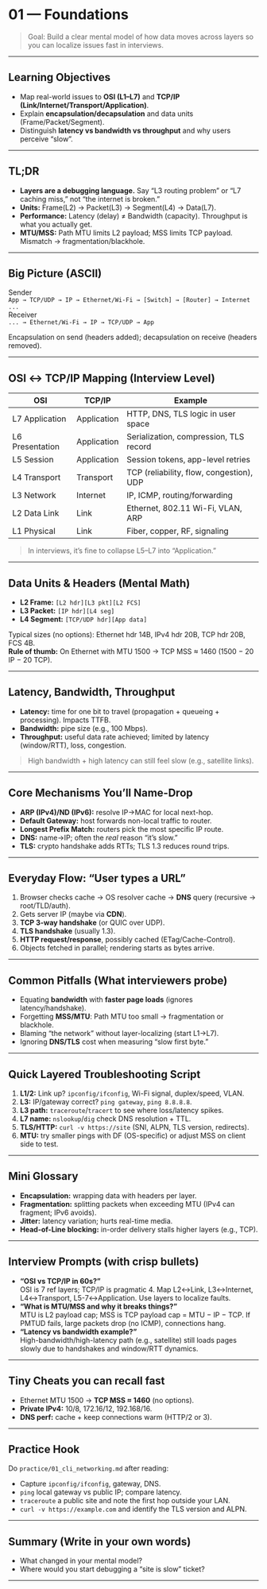 # 01 — Foundations

> Goal: Build a clear mental model of how data moves across layers so you can localize issues fast in interviews.

---

## Learning Objectives
- Map real-world issues to **OSI (L1–L7)** and **TCP/IP (Link/Internet/Transport/Application)**.
- Explain **encapsulation/decapsulation** and data units (Frame/Packet/Segment).
- Distinguish **latency vs bandwidth vs throughput** and why users perceive “slow”.

---

## TL;DR
- **Layers are a debugging language.** Say “L3 routing problem” or “L7 caching miss,” not “the internet is broken.”
- **Units:** Frame(L2) → Packet(L3) → Segment(L4) → Data(L7).
- **Performance:** Latency (delay) ≠ Bandwidth (capacity). Throughput is what you actually get.
- **MTU/MSS:** Path MTU limits L2 payload; MSS limits TCP payload. Mismatch → fragmentation/blackhole.

---

## Big Picture (ASCII)
Sender  
`App → TCP/UDP → IP → Ethernet/Wi-Fi → [Switch] → [Router] → Internet ...`  
Receiver  
`... → Ethernet/Wi-Fi → IP → TCP/UDP → App`

Encapsulation on send (headers added); decapsulation on receive (headers removed).

---

## OSI ↔ TCP/IP Mapping (Interview Level)
| OSI | TCP/IP | Example |
|---|---|---|
| L7 Application | Application | HTTP, DNS, TLS logic in user space |
| L6 Presentation | Application | Serialization, compression, TLS record |
| L5 Session | Application | Session tokens, app-level retries |
| L4 Transport | Transport | TCP (reliability, flow, congestion), UDP |
| L3 Network | Internet | IP, ICMP, routing/forwarding |
| L2 Data Link | Link | Ethernet, 802.11 Wi-Fi, VLAN, ARP |
| L1 Physical | Link | Fiber, copper, RF, signaling |

> In interviews, it’s fine to collapse L5–L7 into “Application.”

---

## Data Units & Headers (Mental Math)
- **L2 Frame:** `[L2 hdr][L3 pkt][L2 FCS]`
- **L3 Packet:** `[IP hdr][L4 seg]`
- **L4 Segment:** `[TCP/UDP hdr][App data]`

Typical sizes (no options): Ethernet hdr 14B, IPv4 hdr 20B, TCP hdr 20B, FCS 4B.  
**Rule of thumb:** On Ethernet with MTU 1500 → TCP MSS ≈ 1460 (1500 − 20 IP − 20 TCP).

---

## Latency, Bandwidth, Throughput
- **Latency:** time for one bit to travel (propagation + queueing + processing). Impacts TTFB.
- **Bandwidth:** pipe size (e.g., 100 Mbps).
- **Throughput:** useful data rate achieved; limited by latency (window/RTT), loss, congestion.

> High bandwidth + high latency can still feel slow (e.g., satellite links).

---

## Core Mechanisms You’ll Name-Drop
- **ARP (IPv4)/ND (IPv6):** resolve IP→MAC for local next-hop.
- **Default Gateway:** host forwards non-local traffic to router.
- **Longest Prefix Match:** routers pick the most specific IP route.
- **DNS:** name→IP; often the *real* reason “it’s slow.”
- **TLS:** crypto handshake adds RTTs; TLS 1.3 reduces round trips.

---

## Everyday Flow: “User types a URL”
1. Browser checks cache → OS resolver cache → **DNS** query (recursive → root/TLD/auth).
2. Gets server IP (maybe via **CDN**).
3. **TCP 3-way handshake** (or QUIC over UDP).
4. **TLS handshake** (usually 1.3).
5. **HTTP request/response**, possibly cached (ETag/Cache-Control).
6. Objects fetched in parallel; rendering starts as bytes arrive.

---

## Common Pitfalls (What interviewers probe)
- Equating **bandwidth** with **faster page loads** (ignores latency/handshake).
- Forgetting **MSS/MTU**: Path MTU too small → fragmentation or blackhole.
- Blaming “the network” without layer-localizing (start L1→L7).
- Ignoring **DNS/TLS** cost when measuring “slow first byte.”

---

## Quick Layered Troubleshooting Script
1. **L1/2:** Link up? `ipconfig/ifconfig`, Wi-Fi signal, duplex/speed, VLAN.
2. **L3:** IP/gateway correct? `ping gateway`, `ping 8.8.8.8`.
3. **L3 path:** `traceroute`/`tracert` to see where loss/latency spikes.
4. **L7 name:** `nslookup`/`dig` check DNS resolution + TTL.
5. **TLS/HTTP:** `curl -v https://site` (SNI, ALPN, TLS version, redirects).
6. **MTU:** try smaller pings with DF (OS-specific) or adjust MSS on client side to test.

---

## Mini Glossary
- **Encapsulation:** wrapping data with headers per layer.
- **Fragmentation:** splitting packets when exceeding MTU (IPv4 can fragment; IPv6 avoids).
- **Jitter:** latency variation; hurts real-time media.
- **Head-of-Line blocking:** in-order delivery stalls higher layers (e.g., TCP).

---

## Interview Prompts (with crisp bullets)
- **“OSI vs TCP/IP in 60s?”**  
  OSI is 7 ref layers; TCP/IP is pragmatic 4. Map L2↔Link, L3↔Internet, L4↔Transport, L5-7↔Application. Use layers to localize faults.
- **“What is MTU/MSS and why it breaks things?”**  
  MTU is L2 payload cap; MSS is TCP payload cap = MTU − IP − TCP. If PMTUD fails, large packets drop (no ICMP), connections hang.
- **“Latency vs bandwidth example?”**  
  High-bandwidth/high-latency path (e.g., satellite) still loads pages slowly due to handshakes and window/RTT dynamics.

---

## Tiny Cheats you can recall fast
- Ethernet MTU 1500 → **TCP MSS ≈ 1460** (no options).
- **Private IPv4:** 10/8, 172.16/12, 192.168/16.
- **DNS perf:** cache + keep connections warm (HTTP/2 or 3).

---

## Practice Hook
Do `practice/01_cli_networking.md` after reading:
- Capture `ipconfig/ifconfig`, gateway, DNS.
- `ping` local gateway vs public IP; compare latency.
- `traceroute` a public site and note the first hop outside your LAN.
- `curl -v https://example.com` and identify the TLS version and ALPN.

---

## Summary (Write in your own words)
- What changed in your mental model?
- Where would you start debugging a “site is slow” ticket?

---